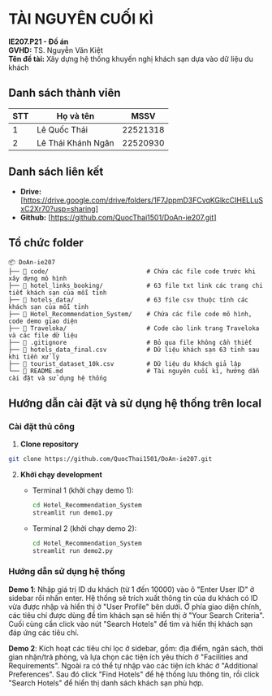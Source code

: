 # TÀI NGUYÊN CUỐI KÌ  
**IE207.P21 - Đồ án**   
**GVHD:** TS. Nguyễn Văn Kiệt  
**Tên đề tài:** Xây dựng hệ thống khuyến nghị khách sạn dựa vào dữ liệu du khách

## Danh sách thành viên  

| STT | Họ và tên           | MSSV     |
|-----|---------------------|----------|
| 1   | Lê Quốc Thái        | 22521318 |
| 2   | Lê Thái Khánh Ngân  | 22520930 |

## Danh sách liên kết

- **Drive:** [https://drive.google.com/drive/folders/1F7JppmD3FCvqKGlkcCIHELLuSxC2Xr70?usp=sharing]
- **Github:** [https://github.com/QuocThai1501/DoAn-ie207.git]

## Tổ chức folder

    📦 DoAn-ie207
    ├── 📂 code/                           # Chứa các file code trước khi xây dựng mô hình
    ├── 📂 hotel_links_booking/            # 63 file txt link các trang chi tiết khách sạn của mỗi tỉnh
    ├── 📂 hotels_data/                    # 63 file csv thuộc tính các khách sạn của mỗi tỉnh
    ├── 📂 Hotel_Recommendation_System/    # Chứa các file code mô hình, code demo giao diện
    ├── 📂 Traveloka/                      # Code cào link trang Traveloka và các file dữ liệu
    ├── 📄 .gitignore                      # Bỏ qua file không cần thiết
    ├── 📄 hotels_data_final.csv           # Dữ liệu khách sạn 63 tỉnh sau khi tiền xử lý
    ├── 📄 tourist_dataset_10k.csv         # Dữ liệu du khách giả lập
    └── 📘 README.md                       # Tài nguyên cuối kì, hướng dẫn cài đặt và sử dụng hệ thống
    
## Hướng dẫn cài đặt và sử dụng hệ thống trên local

### Cài đặt thủ công

1. **Clone repository**
```bash
git clone https://github.com/QuocThai1501/DoAn-ie207.git
```

2. **Khởi chạy development**
   - Terminal 1 (khởi chạy demo 1):
     ```bash
     cd Hotel_Recommendation_System
     streamlit run demo1.py
     ```

   - Terminal 2 (khởi chạy demo 2):
     ```bash
     cd Hotel_Recommendation_System
     streamlit run demo2.py
     ```
     
### Hướng dẫn sử dụng hệ thống

**Demo 1**: Nhập giá trị ID du khách (từ 1 đến 10000) vào ô "Enter User ID" ở sidebar rồi nhấn enter. Hệ thống sẽ trích xuất thông tin của du khách có ID vừa được nhập và hiển thị ở "User Profile" bên dưới. Ở phía giao diện chính, các tiêu chí được dùng để tìm khách sạn sẽ hiển thị ở "Your Search Criteria". Cuối cùng cần click vào nút "Search Hotels" để tìm và hiển thị khách sạn đáp ứng các tiêu chí.

**Demo 2**: Kích hoạt các tiêu chí lọc ở sidebar, gồm: địa điểm, ngân sách, thời gian nhận/trả phòng, và lựa chọn các tiện ích yêu thích ở "Facilities and Requirements". Ngoài ra có thể tự nhập vào các tiện ích khác ở "Additional Preferences". Sau đó click "Find Hotels" để hệ thống lưu thông tin, rồi click "Search Hotels" để hiển thị danh sách khách sạn phù hợp.